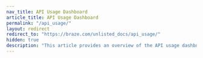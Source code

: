 ```yaml
---
nav_title: API Usage Dashboard
article_title: API Usage Dashboard
permalink: "/api_usage/"
layout: redirect
redirect_to: "https://braze.com/unlisted_docs/api_usage/"
hidden: true
description: "This article provides an overview of the API usage dashboard."
---
```

